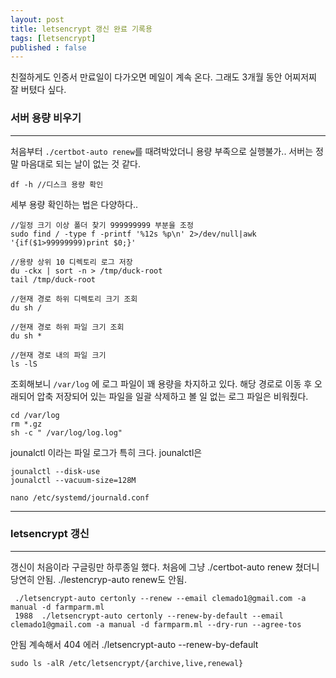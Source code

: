 ```yaml
---
layout: post
title: letsencrypt 갱신 완료 기록용
tags: [letsencrypt]
published : false
---
```


친절하게도 인증서 만료일이 다가오면 메일이 계속 온다. 그래도 3개월 동안 어찌저찌 잘 버텼다 싶다. 

  
  
### 서버 용량 비우기
- - -
처음부터 `./certbot-auto renew`를 때려박았더니 용량 부족으로 실행불가.. 서버는 정말 마음대로 되는 날이 없는 것 같다.  
````
df -h //디스크 용량 확인
````

세부 용량 확인하는 법은 다양하다..
````
//일정 크기 이상 폴더 찾기 999999999 부분을 조정
sudo find / -type f -printf '%12s %p\n' 2>/dev/null|awk '{if($1>99999999)print $0;}'

//용량 상위 10 디렉토리 로그 저장
du -ckx | sort -n > /tmp/duck-root
tail /tmp/duck-root

//현재 경로 하위 디렉토리 크기 조회
du sh /

//현재 경로 하위 파일 크기 조회
du sh *

//현재 경로 내의 파일 크기 
ls -lS
````

조회해보니 `/var/log` 에 로그 파일이 꽤 용량을 차지하고 있다. 해당 경로로 이동 후 오래되어 압축 저장되어 있는 파일을 일괄 삭제하고 볼 일 없는 로그 파일은 비워줬다.

````
cd /var/log
rm *.gz
sh -c " /var/log/log.log"
````

jounalctl 이라는 파일 로그가 특히 크다.
jounalctl은

````
jounalctl --disk-use
jounalctl --vacuum-size=128M

nano /etc/systemd/journald.conf
````
***

### letsencrypt 갱신
- - -
갱신이 처음이라 구글링만 하루종일 했다.
처음에 그냥 ./certbot-auto renew 쳤더니 당연히 안됨. ./lestencryp-auto renew도 안됨. 
````
 ./letsencrypt-auto certonly --renew --email clemado1@gmail.com -a manual -d farmparm.ml
 1988  ./letsencrypt-auto certonly --renew-by-default --email clemado1@gmail.com -a manual -d farmparm.ml --dry-run --agree-tos
````
안됨 계속해서 404 에러
./letsencrypt-auto --renew-by-default

`sudo ls -alR /etc/letsencrypt/{archive,live,renewal}`